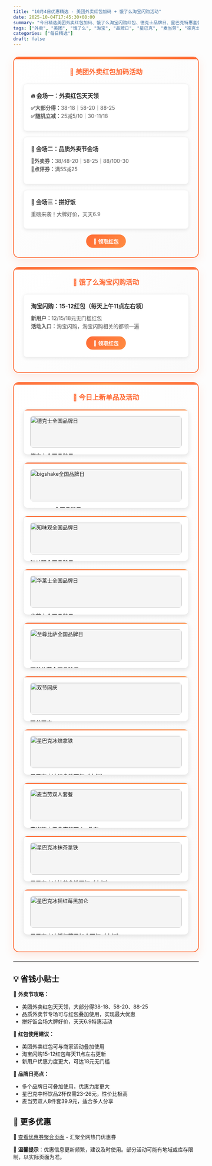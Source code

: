 ```yaml
---
title: "10月4日优惠精选 - 美团外卖红包加码 + 饿了么淘宝闪购活动"
date: 2025-10-04T17:45:30+08:00
summary: "今日精选美团外卖红包加码、饿了么淘宝闪购红包、德克士品牌日、星巴克特惠套餐等热门优惠"
tags: ["外卖", "美团", "饿了么", "淘宝", "品牌日", "星巴克", "麦当劳", "德克士"]
categories: ["每日精选"]
draft: false
---
```


<style>
.deal-section {
    background: linear-gradient(135deg, #ffffff 0%, #fafafa 100%);
    border: 2px solid #ff6b35;
    border-radius: 15px;
    padding: 25px;
    margin: 25px 0;
    box-shadow: 0 8px 25px rgba(255, 107, 53, 0.15);
    position: relative;
    overflow: hidden;
}

.deal-section::before {
    content: '';
    position: absolute;
    top: 0;
    left: 0;
    right: 0;
    height: 5px;
    background: linear-gradient(90deg, #ff6b35, #ff8c42, #ff6b35);
}

.deal-section h3 {
    color: #ff6b35;
    margin-top: 0;
    margin-bottom: 20px;
    font-size: 1.3em;
    font-weight: bold;
    text-align: center;
    padding: 0 10px;
}

.deal-content {
    background: white;
    border-radius: 10px;
    padding: 20px;
    margin: 15px 0;
    border: 1px solid #f0f0f0;
    box-shadow: 0 3px 10px rgba(0, 0, 0, 0.08);
}

.deal-title {
    color: #333;
    font-weight: bold;
    font-size: 1.1em;
    margin-bottom: 12px;
    display: flex;
    align-items: center;
    gap: 8px;
}

.deal-items {
    line-height: 1.6;
    color: #555;
    margin: 8px 0;
}

.deal-items li {
    margin: 5px 0;
    padding-left: 5px;
}

.product-grid {
    display: grid;
    grid-template-columns: repeat(auto-fit, minmax(300px, 1fr));
    gap: 20px;
    margin: 20px 0;
}

.product-card {
    background: white;
    border-radius: 12px;
    padding: 18px;
    border: 1px solid #e8e8e8;
    box-shadow: 0 4px 12px rgba(0, 0, 0, 0.1);
    transition: all 0.3s ease;
    position: relative;
    overflow: hidden;
}

.product-card::before {
    content: '';
    position: absolute;
    top: 0;
    left: 0;
    right: 0;
    height: 3px;
    background: linear-gradient(90deg, #ff6b35, #ff8c42);
}

.product-card:hover {
    transform: translateY(-3px);
    box-shadow: 0 8px 20px rgba(0, 0, 0, 0.15);
}

.product-card img {
    width: 100%;
    height: auto;
    max-height: none;
    object-fit: contain;
    border-radius: 8px;
    margin-bottom: 12px;
    background: #f5f5f5;
}

.product-title {
    font-weight: bold;
    color: #333;
    margin-bottom: 8px;
    font-size: 1.05em;
}

.product-price {
    color: #ff6b35;
    font-size: 1.1em;
    font-weight: bold;
    line-height: 1.4;
}

.highlight-badge {
    background: linear-gradient(135deg, #ff6b35, #ff8c42);
    color: white;
    padding: 4px 12px;
    border-radius: 15px;
    font-size: 0.85em;
    font-weight: 600;
    display: inline-block;
    margin-bottom: 8px;
}

@media (max-width: 768px) {
    .deal-section {
        margin: 15px 0;
        padding: 20px 15px;
    }

    .product-grid {
        grid-template-columns: 1fr;
    }

    .product-card img {
        height: auto;
        max-height: none;
    }
}
</style>


<div class="deal-section">
<h3>🍔 美团外卖红包加码活动</h3>

<div class="deal-content">
<div class="deal-title">🔥 会场一：外卖红包天天领</div>
<div class="deal-items">
<strong>✅大部分得：</strong>38-18｜58-20｜88-25<br>
<strong>✅随机立减：</strong>25减5/10｜30-11/18
</div>
</div>

<div class="deal-content">
<div class="deal-title">🧧 会场二：品质外卖节会场</div>
<div class="deal-items">
<strong>🧧外卖券：</strong>38/48-20｜58-25｜88/100-30<br>
<strong>🧧点评券：</strong>满55减25
</div>
</div>

<div class="deal-content">
<div class="deal-title">🎁 会场三：拼好饭</div>
<div class="deal-items">
重磅来袭！大牌好价，天天6.9
</div>
</div>

<div style="margin-top: 15px; text-align: center;">
<a href="/coupons/" style="background: linear-gradient(135deg, #ff6b35, #ff8c42); color: white; padding: 8px 20px; border-radius: 20px; text-decoration: none; font-weight: bold; display: inline-block;">🎫 领取红包</a>
</div>

</div>

<div class="deal-section">
<h3>🛒 饿了么淘宝闪购活动</h3>

<div class="deal-content">
<div class="deal-title">淘宝闪购：15-12红包（每天上午11点左右领）</div>
<div class="deal-items">
<strong>新用户：</strong>12/15/18元无门槛红包<br>
<strong>活动入口：</strong>淘宝闪购，淘宝闪购相关的都领一遍
</div>
<div style="margin-top: 15px; text-align: center;">
<a href="/coupons/" style="background: linear-gradient(135deg, #ff6b35, #ff8c42); color: white; padding: 8px 20px; border-radius: 20px; text-decoration: none; font-weight: bold; display: inline-block;">🛒 领取红包</a>
</div>
</div>

</div>

<div class="deal-section">
<h3>🎁 今日上新单品及活动</h3>

<div class="product-grid">

<div class="product-card">
<img src="/images/daily/2025-10-04/dekshi.jpeg" alt="德克士全国品牌日">
<div class="product-title">德克士全国品牌日</div>
<div class="product-price">满35减6可叠加</div>
</div>

<div class="product-card">
<img src="/images/daily/2025-10-04/bigshake.jpeg" alt="bigshake全国品牌日">
<div class="product-title">bigshake全国品牌日</div>
<div class="product-price">满30减6可叠加</div>
</div>

<div class="product-card">
<img src="/images/daily/2025-10-04/zhiwei.jpeg" alt="知味观全国品牌日">
<div class="product-title">知味观全国品牌日</div>
<div class="product-price">满20减5可叠加</div>
</div>

<div class="product-card">
<img src="/images/daily/2025-10-04/hualaishi.jpeg" alt="华莱士全国品牌日">
<div class="product-title">华莱士全国品牌日</div>
<div class="product-price">满25减4可叠加</div>
</div>

<div class="product-card">
<img src="/images/daily/2025-10-04/zhizun.jpeg" alt="至尊比萨全国品牌日">
<div class="product-title">至尊比萨全国品牌日</div>
<div class="product-price">满30减6可叠加</div>
</div>

<div class="product-card">
<img src="/images/daily/2025-10-04/shuangjie.jpeg" alt="双节同庆">
<div class="product-title">双节同庆</div>
<div class="product-price">领券最高再叠10元</div>
</div>

<div class="product-card">
<img src="/images/daily/2025-10-04/xingbake1.jpg" alt="星巴克冰焙拿铁">
<div class="product-title">星巴克｜冰焙拿铁两杯（中杯）</div>
<div class="product-price">到手价：26元</div>
</div>

<div class="product-card">
<img src="/images/daily/2025-10-04/maidanglao.jpg" alt="麦当劳双人套餐">
<div class="product-title">麦当劳｜经典麦辣双人8件套</div>
<div class="product-price">到手价：39.9元</div>
</div>

<div class="product-card">
<img src="/images/daily/2025-10-04/xingbake2.jpg" alt="星巴克冰抹茶拿铁">
<div class="product-title">星巴克｜冰抹茶拿铁两杯（中杯）</div>
<div class="product-price">到手价：26元</div>
</div>

<div class="product-card">
<img src="/images/daily/2025-10-04/xingbake3.jpg" alt="星巴克冰摇红莓黑加仑">
<div class="product-title">星巴克｜冰摇红莓黑加仑两杯（中杯）</div>
<div class="product-price">到手价：23元</div>
</div>

</div>

</div>

---

## 💡 省钱小贴士

🎯 **外卖节攻略：**
- 美团外卖红包天天领，大部分得38-18、58-20、88-25
- 品质外卖节专场可与红包叠加使用，实现最大优惠
- 拼好饭会场大牌好价，天天6.9特惠活动

🔄 **红包使用建议：**
- 美团外卖红包可与商家活动叠加使用
- 淘宝闪购15-12红包每天11点左右更新
- 新用户优惠力度更大，可达18元无门槛

🎯 **品牌日亮点：**
- 多个品牌日可叠加使用，优惠力度更大
- 星巴克中杯饮品2杯仅需23-26元，性价比极高
- 麦当劳双人8件套39.9元，适合多人分享

## 📱 更多优惠

🔗 [查看优惠券聚合页面](/coupons/) - 汇聚全网热门优惠券

💬 **温馨提示**：优惠信息更新频繁，建议及时使用。部分活动可能有地域或库存限制，以实际页面为准。
